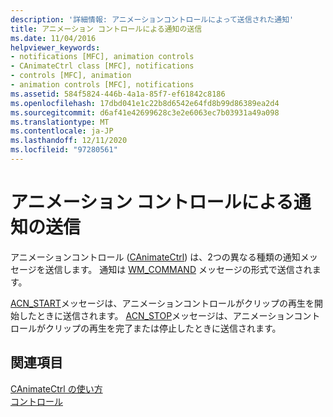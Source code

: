 ```yaml
---
description: '詳細情報: アニメーションコントロールによって送信された通知'
title: アニメーション コントロールによる通知の送信
ms.date: 11/04/2016
helpviewer_keywords:
- notifications [MFC], animation controls
- CAnimateCtrl class [MFC], notifications
- controls [MFC], animation
- animation controls [MFC], notifications
ms.assetid: 584f5824-446b-4a1a-85f7-ef61842c8186
ms.openlocfilehash: 17dbd041e1c22b8d6542e64fd8b99d86389ea2d4
ms.sourcegitcommit: d6af41e42699628c3e2e6063ec7b03931a49a098
ms.translationtype: MT
ms.contentlocale: ja-JP
ms.lasthandoff: 12/11/2020
ms.locfileid: "97280561"
---
```

# <a name="notifications-sent-by-animation-controls"></a>アニメーション コントロールによる通知の送信

アニメーションコントロール ([CAnimateCtrl](reference/canimatectrl-class.md)) は、2つの異なる種類の通知メッセージを送信します。 通知は [WM_COMMAND](/windows/win32/menurc/wm-command) メッセージの形式で送信されます。

[ACN_START](/windows/win32/Controls/acn-start)メッセージは、アニメーションコントロールがクリップの再生を開始したときに送信されます。 [ACN_STOP](/windows/win32/Controls/acn-stop)メッセージは、アニメーションコントロールがクリップの再生を完了または停止したときに送信されます。

## <a name="see-also"></a>関連項目

[CAnimateCtrl の使い方](using-canimatectrl.md)<br/>
[コントロール](controls-mfc.md)
